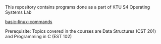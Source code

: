 This repository contains programs done as a part of KTU S4 Operating Systems Lab

[basic-linux-commands](basic-linux-commands.md)

Prerequisite: Topics covered in the courses are Data Structures (CST 201) and Programming
in C (EST 102)